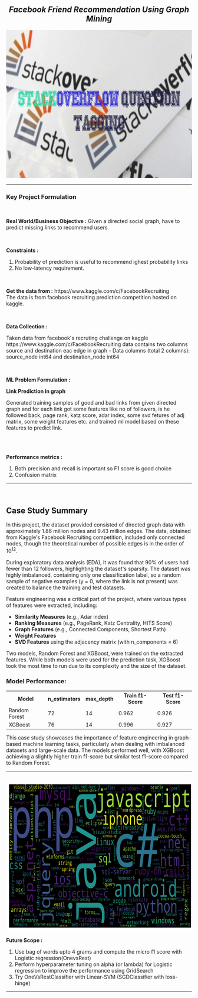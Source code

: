 <h2 align= "center"><em>Facebook Friend Recommendation Using Graph Mining</em></h2>

<div align="center">
  <img height="400" src="https://github.com/shreyjain99/TagGen-Automated-Tagging-for-Stack-Overflow-Questions/blob/main/src%20files/pic1.jpg"/>
</div>

<hr width="100%" size="2">

<h3 align= "left"> <b> Key Project Formulation </b> </h3>

<br>

<p>
<strong>Real World/Business Objective :</strong> Given a directed social graph, have to predict missing links to recommend users
</p>

<br>

<p>
<strong>Constraints :</strong>
</p>
<ol>
<li>Probability of prediction is useful to recommend ighest probability links</li>
<li>No low-latency requirement.</li>
</ol>

<br>

<p>
<strong>Get the data from :</strong> https://www.kaggle.com/c/FacebookRecruiting
<br>The data is from facebook recruiting prediction competition hosted on kaggle.
</p>

<br>

<p>
<strong>Data Collection :</strong>
<br>
</p>
<p>Taken data from facebook's recruting challenge on kaggle https://www.kaggle.com/c/FacebookRecruiting
data contains two columns source and destination eac edge in graph - Data columns (total 2 columns): source_node int64 and destination_node int64 </p>

<br>

<p>
<strong>ML Problem Formulation :</strong>
</p>
<p> <strong>Link Prediction in graph</strong> </p>
<p> 
Generated training samples of good and bad links from given directed graph and for each link got some features like no of followers, is he followed back, page rank, katz score, adar index, some svd fetures of adj matrix, some weight features etc. and trained ml model based on these features to predict link.
</p>

<br>
<br>

<p>
<strong>Performance metrics :</strong>
</p>
<ol>
<li>Both precision and recall is important so F1 score is good choice </li>
<li>Confusion matrix</li>
</ol>

<hr width="100%" size="2">

<br>


<h2>Case Study Summary</h2>

<p>In this project, the dataset provided consisted of directed graph data with approximately 1.86 million nodes and 9.43 million edges. The data, obtained from Kaggle's Facebook Recruiting competition, included only connected nodes, though the theoretical number of possible edges is in the order of 10<sup>12</sup>.</p>

<p>During exploratory data analysis (EDA), it was found that 90% of users had fewer than 12 followers, highlighting the dataset's sparsity. The dataset was highly imbalanced, containing only one classification label, so a random sample of negative examples (y = 0, where the link is not present) was created to balance the training and test datasets.</p>

<p>Feature engineering was a critical part of the project, where various types of features were extracted, including:</p>

<ul>
    <li><strong>Similarity Measures</strong> (e.g., Adar index)</li>
    <li><strong>Ranking Measures</strong> (e.g., PageRank, Katz Centrality, HITS Score)</li>
    <li><strong>Graph Features</strong> (e.g., Connected Components, Shortest Path)</li>
    <li><strong>Weight Features</strong></li>
    <li><strong>SVD Features</strong> using the adjacency matrix (with n_components = 6)</li>
</ul>

<p>Two models, Random Forest and XGBoost, were trained on the extracted features. While both models were used for the prediction task, XGBoost took the most time to run due to its complexity and the size of the dataset.</p>

<h3>Model Performance:</h3>

<table>
    <tr>
        <th>Model</th>
        <th>n_estimators</th>
        <th>max_depth</th>
        <th>Train f1-Score</th>
        <th>Test f1-Score</th>
    </tr>
    <tr>
        <td>Random Forest</td>
        <td>72</td>
        <td>14</td>
        <td>0.962</td>
        <td>0.926</td>
    </tr>
    <tr>
        <td>XGBoost</td>
        <td>76</td>
        <td>14</td>
        <td>0.996</td>
        <td>0.927</td>
    </tr>
</table>

<p>This case study showcases the importance of feature engineering in graph-based machine learning tasks, particularly when dealing with imbalanced datasets and large-scale data. The models performed well, with XGBoost achieving a slightly higher train f1-score but similar test f1-score compared to Random Forest.</p>

</body>





<hr width="100%" size="2">
<br>

<div align="center">
  <img height="400" src="https://github.com/shreyjain99/TagGen-Automated-Tagging-for-Stack-Overflow-Questions/blob/main/src%20files/frequent%20tags.png"/>
</div>

<p>
<strong>Future Scope :</strong>
</p>
<ol>
<li>Use bag of words upto 4 grams and compute the micro f1 score with Logistic regression(OnevsRest) </li>
<li>Perform hyperparameter tuning on alpha (or lambda) for Logistic regression to improve the performance using GridSearch</li>
<li>Try OneVsRestClassifier with Linear-SVM (SGDClassifier with loss-hinge)</li>
</ol>

<hr width="100%" size="2">
